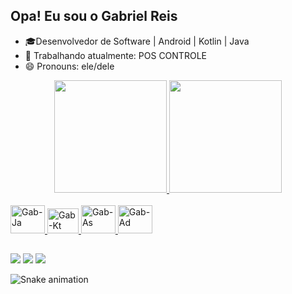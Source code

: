 ## Opa!  Eu sou o Gabriel Reis

- 🎓Desenvolvedor de Software | Android | Kotlin | Java
- 💼 Trabalhando atualmente: <a href="https://www.poscontrole.com.br/" style="text-decoration: none;">POS CONTROLE</a>
- 😄 Pronouns: ele/dele

<div align="center">
  <a href="https://github.com/Gab-engsoftware">
  <img height="180em" src="https://github-readme-stats.vercel.app/api?username=Gab-engsoftware&show_icons=true&theme=tokyonight&include_all_commits=true&count_private=true"/>
  <img height="180em" src="https://github-readme-stats.vercel.app/api/top-langs/?username=Gab-engsoftware&layout=compact&langs_count=7&theme=tokyonight"/>
</div>
<div style="display: inline_block"><br>
  <img aligng="center" alt="Gab-Ja"  height="45" width="55" src="https://cdn.jsdelivr.net/gh/devicons/devicon/icons/java/java-original-wordmark.svg">
  <img alaing="center" alt="Gab-Kt" height="40" width="50"  src="https://cdn.jsdelivr.net/gh/devicons/devicon/icons/kotlin/kotlin-original.svg" />
  <img alaing="center" alt="Gab-As" height="45" width="55"  src="https://cdn.jsdelivr.net/gh/devicons/devicon/icons/androidstudio/androidstudio-original.svg" />
  <img alaing="center" alt="Gab-Ad" height="45" width="55"  src="https://cdn.jsdelivr.net/gh/devicons/devicon/icons/android/android-plain-wordmark.svg" />
  
          
</div>
       
  ##
 
<div>
  <a href="https://www.instagram.com/gab.engsoftware/" target="_blank"><img src="https://img.shields.io/badge/-Instagram-%23E4405F?style=for-the-badge&logo=instagram&logoColor=white" target="_blank"></a>
  <a href = "mailto:gabrielgomesreis23@gmail.com"><img src="https://img.shields.io/badge/-Gmail-%23333?style=for-the-badge&logo=gmail&logoColor=white" target="_blank"></a>
  <a href="https://www.linkedin.com/in/gabriel-reis-4b643521a" target="_blank"><img src="https://img.shields.io/badge/-LinkedIn-%230077B5?style=for-the-badge&logo=linkedin&logoColor=white" target="_blank"></a> 
  
   ![Snake animation](https://github.com/Gab-engsoftware/Gab-engsoftware/blob/output/github-contribution-grid-snake.svg)
</div>

